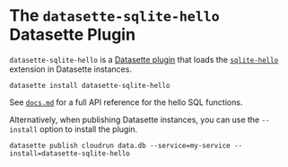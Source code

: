 # The `datasette-sqlite-hello` Datasette Plugin

`datasette-sqlite-hello` is a [Datasette plugin](https://docs.datasette.io/en/stable/plugins.html) that loads the [`sqlite-hello`](https://github.com/asg017/sqlite-hello) extension in Datasette instances.

```
datasette install datasette-sqlite-hello
```

See [`docs.md`](../../docs.md) for a full API reference for the hello SQL functions.

Alternatively, when publishing Datasette instances, you can use the `--install` option to install the plugin.

```
datasette publish cloudrun data.db --service=my-service --install=datasette-sqlite-hello

```
